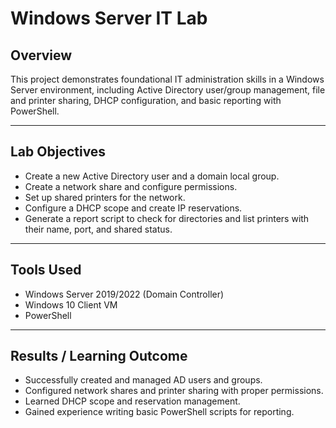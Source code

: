 # Windows Server IT Lab

## Overview
This project demonstrates foundational IT administration skills in a Windows Server environment, including Active Directory user/group management, file and printer sharing, DHCP configuration, and basic reporting with PowerShell.

---

## Lab Objectives
- Create a new Active Directory user and a domain local group.
- Create a network share and configure permissions.
- Set up shared printers for the network.
- Configure a DHCP scope and create IP reservations.
- Generate a report script to check for directories and list printers with their name, port, and shared status.

---

## Tools Used
- Windows Server 2019/2022 (Domain Controller)
- Windows 10 Client VM
- PowerShell

---

## Results / Learning Outcome
- Successfully created and managed AD users and groups.
- Configured network shares and printer sharing with proper permissions.
- Learned DHCP scope and reservation management.
- Gained experience writing basic PowerShell scripts for reporting.
